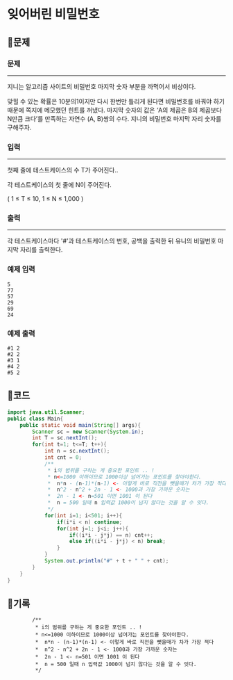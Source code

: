 # ****잊어버린 비밀번호****

## 📍문제

### **문제**

---

지니는 알고리즘 사이트의 비밀번호 마지막 숫자 부분을 까먹어서 비상이다.

맞힐 수 있는 확률은 10분의1이지만 다시 한번만 틀리게 된다면 비밀번호를 바꿔야 하기 때문에 쪽지에 메모했던 힌트를 꺼냈다. 마지막 숫자의 값은 ‘A의 제곱은 B의 제곱보다 N만큼 크다’를 만족하는 자연수 (A, B)쌍의 수다. 지니의 비밀번호 마지막 자리 숫자를 구해주자.

### **입력**

---

첫째 줄에 테스트케이스의 수 T가 주어진다..

각 테스트케이스의 첫 줄에 N이 주어진다.

( 1 ≤ T ≤ 10, 1 ≤ N ≤ 1,000 )

### **출력**

---

각 테스트케이스마다 '#'과 테스트케이스의 번호, 공백을 출력한 뒤 유니의 비밀번호 마지막 자리를 출력한다.

### **예제 입력**

```
5
77
57
29
69
24

```

### **예제 출력**

```
#1 2
#2 2
#3 1
#4 2
#5 2
```

## 📍코드

```java
import java.util.Scanner;
public class Main{
    public static void main(String[] args){
        Scanner sc = new Scanner(System.in);
        int T = sc.nextInt();
        for(int t=1; t<=T; t++){
            int n = sc.nextInt();
            int cnt = 0;
            /**
             * i의 범위를 구하는 게 중요한 포인트 .. !
             * n<=1000 이하이므로 1000이상 넘어가는 포인트를 찾아야한다.
             *  n*n - (n-1)*(n-1) <- 이렇게 바로 직전을 뺏을때가 차가 가장 적다
             *  n^2 - n^2 + 2n - 1 <- 1000과 가장 가까운 숫자는
             *  2n - 1 <- n=501 이면 1001 이 된다
             *  n = 500 일때 n 입력값 1000이 넘지 않다는 것을 알 수 잇다.
             */
            for(int i=1; i<501; i++){
                if(i*i < n) continue;
                for(int j=1; j<i; j++){
                    if((i*i - j*j) == n) cnt++;
                    else if((i*i - j*j) < n) break;
                }
            }
            System.out.println("#" + t + " " + cnt);
        }
    }
}
```

## 📍기록

            /**
             * i의 범위를 구하는 게 중요한 포인트 .. !
             * n<=1000 이하이므로 1000이상 넘어가는 포인트를 찾아야한다.
             *  n*n - (n-1)*(n-1) <- 이렇게 바로 직전을 뺏을때가 차가 가장 적다
             *  n^2 - n^2 + 2n - 1 <- 1000과 가장 가까운 숫자는
             *  2n - 1 <- n=501 이면 1001 이 된다
             *  n = 500 일때 n 입력값 1000이 넘지 않다는 것을 알 수 잇다.
             */
